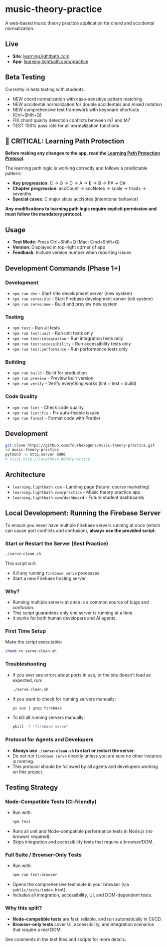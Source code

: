 # music-theory-practice

A web-based music theory practice application for chord and accidental normalization.

## Live

- **Site**: [learning.lightbath.com](https://learning.lightbath.com)
- **App**: [learning.lightbath.com/practice](https://learning.lightbath.com/practice)

## Beta Testing

Currently in beta testing with students.

- NEW chord normalization with case-sensitive pattern matching
- NEW accidental normalization for double accidentals and mixed notation
- NEW comprehensive test framework with keyboard shortcuts (Ctrl+Shift+Q)
- FIX chord quality detection conflicts between m7 and M7
- TEST 100% pass rate for all normalization functions

## 🚨 CRITICAL: Learning Path Protection

**Before making any changes to the app, read the [Learning Path Protection Protocol](docs/LEARNING_PATH_PROTECTION.md).**

The learning path logic is working correctly and follows a predictable pattern:
- **Key progression**: C → G → D → A → E → B → F# → C#
- **Chapter progression**: accCount → accNotes → scale → triads → sevenths
- **Special cases**: C major skips accNotes (intentional behavior)

**Any modifications to learning path logic require explicit permission and must follow the mandatory protocol.**

## Usage

- **Test Mode**: Press Ctrl+Shift+Q (Mac: Cmd+Shift+Q)
- **Version**: Displayed in top-right corner of app
- **Feedback**: Include version number when reporting issues

## Development Commands (Phase 1+)

### Development
- `npm run dev` - Start Vite development server (new system)
- `npm run serve:old` - Start Firebase development server (old system)
- `npm run serve:new` - Build and preview new system

### Testing
- `npm test` - Run all tests
- `npm run test:unit` - Run unit tests only
- `npm run test:integration` - Run integration tests only
- `npm run test:accessibility` - Run accessibility tests only
- `npm run test:performance` - Run performance tests only

### Building
- `npm run build` - Build for production
- `npm run preview` - Preview built version
- `npm run verify` - Verify everything works (lint + test + build)

### Code Quality
- `npm run lint` - Check code quality
- `npm run lint:fix` - Fix auto-fixable issues
- `npm run format` - Format code with Prettier

## Development

```bash
git clone https://github.com/fourhexagons/music-theory-practice.git
cd music-theory-practice
python3 -m http.server 8000
# Visit http://localhost:8000/practice
```

## Architecture

- `learning.lightbath.com` - Landing page (future: course marketing)
- `learning.lightbath.com/practice` - Music theory practice app
- `learning.lightbath.com/dashboard` - Future student dashboards

## Local Development: Running the Firebase Server

To ensure you never have multiple Firebase servers running at once (which can cause port conflicts and confusion), **always use the provided script**:

### Start or Restart the Server (Best Practice)

```sh
./serve-clean.sh
```

This script will:
- Kill any running `firebase serve` processes
- Start a new Firebase hosting server

### Why?
- Running multiple servers at once is a common source of bugs and confusion.
- This script guarantees only one server is running at a time.
- It works for both human developers and AI agents.

### First Time Setup
Make the script executable:
```sh
chmod +x serve-clean.sh
```

### Troubleshooting
- If you ever see errors about ports in use, or the site doesn't load as expected, run:
  ```sh
  ./serve-clean.sh
  ```
- If you want to check for running servers manually:
  ```sh
  ps aux | grep firebase
  ```
- To kill all running servers manually:
  ```sh
  pkill -f "firebase serve"
  ```

### Protocol for Agents and Developers
- **Always use `./serve-clean.sh` to start or restart the server.**
- Do not run `firebase serve` directly unless you are sure no other instance is running.
- This protocol should be followed by all agents and developers working on this project.

## Testing Strategy

### Node-Compatible Tests (CI-friendly)
- Run with:
  ```sh
  npm test
  ```
- Runs all unit and Node-compatible performance tests in Node.js (no browser required).
- Skips integration and accessibility tests that require a browser/DOM.

### Full Suite / Browser-Only Tests
- Run with:
  ```sh
  npm run test:browser
  ```
- Opens the comprehensive test suite in your browser (via `public/tests/index.html`).
- Includes all integration, accessibility, UI, and DOM-dependent tests.

### Why this split?
- **Node-compatible tests** are fast, reliable, and run automatically in CI/CD.
- **Browser-only tests** cover UI, accessibility, and integration scenarios that require a real DOM.

See comments in the test files and scripts for more details.
